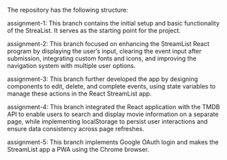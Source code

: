 The repository has the following structure:

assignment-1: This branch contains the initial setup and basic functionality of the StreaList. It serves as the starting point for the project.

assignment-2: This branch focused on enhancing the StreamList React program by displaying the user’s input, clearing the event input after submission, integrating custom fonts and icons, and improving the navigation system with multiple user options.

assignment-3: This branch further developed the app by designing components to edit, delete, and complete events, using state variables to manage these actions in the React StreamList app.

assignment-4: This branch integrated the React application with the TMDB API to enable users to search and display movie information on a separate page, while implementing localStorage to persist user interactions and ensure data consistency across page refreshes.

assignment-5: This branch implements Google OAuth login and makes the StreamList app a PWA using the Chrome browser.